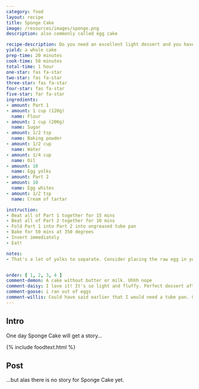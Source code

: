 ```yaml
---
category: food
layout: recipe
title: Sponge Cake
image: /resources/images/sponge.png
description: also commonly called egg cake

recipe-description: Do you need an excellent light dessert and you have way too many eggs?
yield: a whole cake
prep-time: 20 minutes
cook-time: 50 minutes
total-time: 1 hour
one-star: fas fa-star
two-star: fas fa-star
three-star: fas fa-star
four-star: fas fa-star
five-star: far fa-star
ingredients:
- amount: Part 1
- amount: 1 cup (120g)
  name: Flour
- amount: 1 cup (200g)
  name: Sugar
- amount: 1/2 tsp
  name: Baking powder
- amount: 1/2 cup
  name: Water
- amount: 1/4 cup
  name: Oil
- amount: 10
  name: Egg yolks
- amount: Part 2
- amount: 10
  name: Egg whites
- amount: 1/2 tsp
  name: Cream of tartar

instruction:
- Beat all of Part 1 together for 15 mins
- Beat all of Part 2 together for 10 mins
- Fold Part 1 into Part 2 into ungreased tube pan
- Bake for 50 mins at 350 degrees
- Invert immediately
- Eat!

notes:
- That's a lot of yolks to separate. Consider placing the raw egg in your hand and letting the whites slip out between your fingers


order: [ 1, 2, 3, 4 ]
comment-demon: A cake without butter or milk. Uhhh nope
comment-daisy: I love it! It's so light and fluffy. Perfect dessert after a big meal!
comment-goose: i ran out of eggs
comment-willis: Could have said earlier that I would need a tube pan. Great, now I've got a dozen separated eggs with nothing to put them in.
---
```

## Intro

One day Sponge Cake will get a story...

{% include foodtext.html %}

## Post

...but alas there is no story for Sponge Cake yet.